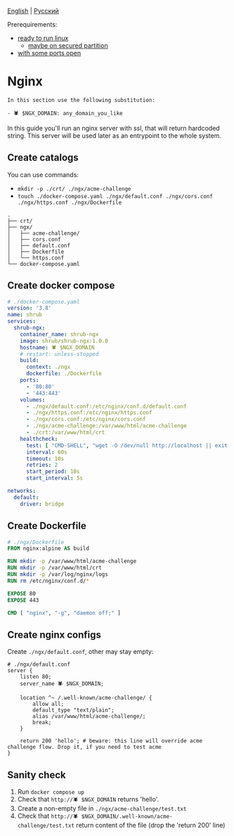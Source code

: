 [English](4.nginx.md) | [Русский](4.nginx.ru.md)

Prerequirements:

* [ready to run linux](1.linux.md)
    * [maybe on secured partition](2.partitions.md)
* [with some ports open](3.network.md) 

# Nginx

    In this section use the following substitution:

    - 🕷 $NGX_DOMAIN: any_domain_you_like

In this guide you'll run an nginx server with ssl, that will return hardcoded string. This server will be used later as an entrypoint to the whole system.

## Create catalogs

You can use commands:

- `mkdir -p ./crt/ ./ngx/acme-challenge`
- `touch ./docker-compose.yaml ./ngx/default.conf ./ngx/cors.conf ./ngx/https.conf ./ngx/Dockerfile`

```
.
├── crt/
├── ngx/
│   ├── acme-challenge/
│   ├── cors.conf
│   ├── default.conf
│   ├── Dockerfile
│   └── https.conf
└── docker-compose.yaml
```

## Create docker compose

```yaml
# ./docker-compose.yaml
version: '3.8'
name: shrub
services:
  shrub-ngx:
    container_name: shrub-ngx
    image: shrub/shrub-ngx:1.0.0
    hostname: 🕷 $NGX_DOMAIN
    # restart: unless-stopped
    build:
      context: ./ngx
      dockerfile: ./Dockerfile
    ports:
      - '80:80'
      - '443:443'
    volumes:
      - ./ngx/default.conf:/etc/nginx/conf.d/default.conf
      - ./ngx/https.conf:/etc/nginx/https.conf
      - ./ngx/cors.conf:/etc/nginx/cors.conf
      - ./ngx/acme-challenge:/var/www/html/acme-challenge
      - ./crt:/var/www/html/crt
    healthcheck:
      test: [ "CMD-SHELL", "wget -O /dev/null http://localhost || exit 1" ]
      interval: 60s
      timeout: 10s
      retries: 2
      start_period: 10s
      start_interval: 5s

networks:
  default:
    driver: bridge
```

## Create Dockerfile

```dockerfile
# ./ngx/Dockerfile
FROM nginx:alpine AS build

RUN mkdir -p /var/www/html/acme-challenge
RUN mkdir -p /var/www/html/crt
RUN mkdir -p /var/log/nginx/logs
RUN rm /etc/nginx/conf.d/*

EXPOSE 80
EXPOSE 443

CMD [ "nginx", "-g", "daemon off;" ]
```

## Create nginx configs

Create `./ngx/default.conf`, other may stay empty:

```nginx
# ./ngx/default.conf
server {
    listen 80;
    server_name 🕷 $NGX_DOMAIN;

    location ^~ /.well-known/acme-challenge/ {
        allow all;
        default_type "text/plain";
        alias /var/www/html/acme-challenge/;
        break;
    }

    return 200 'hello'; # beware: this line will override acme challenge flow. Drop it, if you need to test acme
}
```

## Sanity check

1. Run `docker compose up`
1. Check that `http://🕷 $NGX_DOMAIN` returns 'hello'.
1. Create a non-empty file in `./ngx/acme-challenge/test.txt`
1. Check that `http://🕷 $NGX_DOMAIN/.well-known/acme-challenge/test.txt` return content of the file (drop the 'return 200' line)

